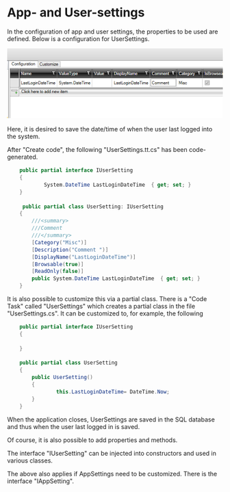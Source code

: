 # App- and User-settings

In the configuration of app and user settings, the properties to be used are defined. Below is a configuration for UserSettings.

![Alt text](media/settings.png)

Here, it is desired to save the date/time of when the user last logged into the system.

After "Create code", the following "UserSettings.tt.cs" has been code-generated.
```cs
    public partial interface IUserSetting
    {
            System.DateTime LastLoginDateTime  { get; set; }
    }

     public partial class UserSetting: IUserSetting
    {
        ///<summary>
        ///Comment
        ///</summary>
        [Category("Misc")]
        [Description("Comment ")]
        [DisplayName("LastLoginDateTime")]
        [Browsable(true)]
        [ReadOnly(false)]
        public System.DateTime LastLoginDateTime  { get; set; }
    }
```

It is also possible to customize this via a partial class. There is a "Code Task" called "UserSettings" which creates a partial class in the file "UserSettings.cs". It can be customized to, for example, the following


```cs
    public partial interface IUserSetting
    {
       
    }
    
    public partial class UserSetting
    {
        public UserSetting()
        {
                this.LastLoginDateTime= DateTime.Now;
        }
    }
```

When the application closes, UserSettings are saved in the SQL database and thus when the user last logged in is saved.

Of course, it is also possible to add properties and methods.

The interface "IUserSetting" can be injected into constructors and used in various classes.

The above also applies if AppSettings need to be customized. There is the interface "IAppSetting". 